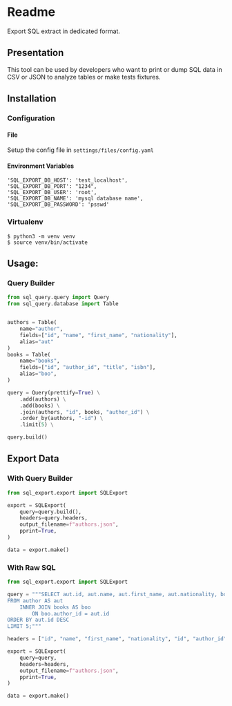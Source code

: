 # Readme

Export SQL extract in dedicated format.

## Presentation

This tool can be used by developers who want to print or dump SQL data in CSV or JSON to analyze tables or make tests 
fixtures.

## Installation

### Configuration

#### File

Setup the config file in `settings/files/config.yaml`

#### Environment Variables

    'SQL_EXPORT_DB_HOST': 'test_localhost',
    'SQL_EXPORT_DB_PORT': "1234",
    'SQL_EXPORT_DB_USER': 'root',
    'SQL_EXPORT_DB_NAME': 'mysql database name',
    'SQL_EXPORT_DB_PASSWORD': 'psswd'
    
### Virtualenv

    $ python3 -m venv venv
    $ source venv/bin/activate

## Usage:

### Query Builder

```python
from sql_query.query import Query
from sql_query.database import Table


authors = Table(
    name="author",
    fields=["id", "name", "first_name", "nationality"],
    alias="aut"
)
books = Table(
    name="books",
    fields=["id", "author_id", "title", "isbn"],
    alias="boo",
)

query = Query(prettify=True) \
    .add(authors) \
    .add(books) \
    .join(authors, "id", books, "author_id") \
    .order_by(authors, "-id") \
    .limit(5) \

query.build()
```
## Export Data

### With Query Builder

```python
from sql_export.export import SQLExport

export = SQLExport(
    query=query.build(),
    headers=query.headers,
    output_filename=f"authors.json",
    pprint=True,
)

data = export.make()
```

### With Raw SQL

```python
from sql_export.export import SQLExport

query = """SELECT aut.id, aut.name, aut.first_name, aut.nationality, boo.id, boo.author_id, boo.title, boo.isbn 
FROM author AS aut 
    INNER JOIN books AS boo 
        ON boo.author_id = aut.id 
ORDER BY aut.id DESC 
LIMIT 5;"""

headers = ["id", "name", "first_name", "nationality", "id", "author_id", "title", "isbn"]

export = SQLExport(
    query=query,
    headers=headers,
    output_filename=f"authors.json",
    pprint=True,
)

data = export.make()
```
